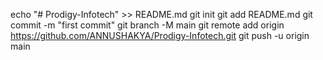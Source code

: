 echo "# Prodigy-Infotech" >> README.md
git init
git add README.md
git commit -m "first commit"
git branch -M main
git remote add origin https://github.com/ANNUSHAKYA/Prodigy-Infotech.git
git push -u origin main
